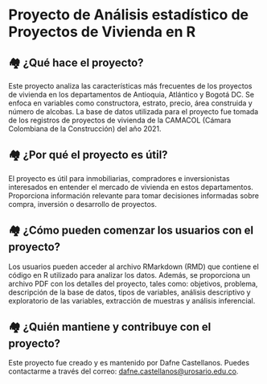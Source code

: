 # Proyecto de Análisis estadístico de Proyectos de Vivienda en R

## 🏘️ ¿Qué hace el proyecto?
Este proyecto analiza las características más frecuentes de los proyectos de vivienda en los departamentos de Antioquia, Atlántico y Bogotá DC. Se enfoca en variables como constructora, estrato, precio, área construida y número de alcobas. La base de datos utilizada para el proyecto fue tomada de los registros de proyectos de vivienda de la CAMACOL (Cámara Colombiana de la Construcción) del año 2021.

## 🏘️ ¿Por qué el proyecto es útil?
El proyecto es útil para inmobiliarias, compradores e inversionistas interesados en entender el mercado de vivienda en estos departamentos. Proporciona información relevante para tomar decisiones informadas sobre compra, inversión o desarrollo de proyectos.

## 🏘️ ¿Cómo pueden comenzar los usuarios con el proyecto?
Los usuarios pueden acceder al archivo RMarkdown (RMD) que contiene el código en R utilizado para analizar los datos. Además, se proporciona un archivo PDF con los detalles del proyecto, tales como: objetivos, problema, descripción de la base de datos, tipos de variables, análisis descriptivo y exploratorio de las variables, extracción de muestras y análisis inferencial. 

## 🏘️ ¿Quién mantiene y contribuye con el proyecto?
Este proyecto fue creado y es mantenido por Dafne Castellanos. Puedes contactarme a través del correo: dafne.castellanos@urosario.edu.co.
